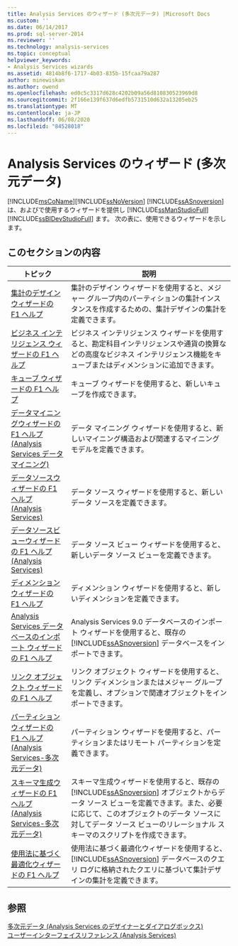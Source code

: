 ```yaml
---
title: Analysis Services のウィザード (多次元データ) |Microsoft Docs
ms.custom: ''
ms.date: 06/14/2017
ms.prod: sql-server-2014
ms.reviewer: ''
ms.technology: analysis-services
ms.topic: conceptual
helpviewer_keywords:
- Analysis Services wizards
ms.assetid: 4814b8f6-1717-4b03-835b-15fcaa79a287
author: minewiskan
ms.author: owend
ms.openlocfilehash: ed0c5c3317d628c4202b09a56d810830523969d8
ms.sourcegitcommit: 2f166e139f637d6edfb5731510d632a13205eb25
ms.translationtype: MT
ms.contentlocale: ja-JP
ms.lasthandoff: 06/08/2020
ms.locfileid: "84528018"
---
```

# <a name="analysis-services-wizards-multidimensional-data"></a>Analysis Services のウィザード (多次元データ)
  [!INCLUDE[msCoName](../includes/msconame-md.md)][!INCLUDE[ssNoVersion](../includes/ssnoversion-md.md)] [!INCLUDE[ssASnoversion](../includes/ssasnoversion-md.md)] は、およびで使用するウィザードを提供し [!INCLUDE[ssManStudioFull](../includes/ssmanstudiofull-md.md)] [!INCLUDE[ssBIDevStudioFull](../includes/ssbidevstudiofull-md.md)] ます。 次の表に、使用できるウィザードを示します。  
  
## <a name="in-this-section"></a>このセクションの内容  
  
|トピック|説明|  
|-----------|-----------------|  
|[集計のデザイン ウィザードの F1 ヘルプ](aggregation-design-wizard-f1-help.md)|集計のデザイン ウィザードを使用すると、メジャー グループ内のパーティションの集計インスタンスを作成するための、集計デザインの集計を定義できます。|  
|[ビジネス インテリジェンス ウィザードの F1 ヘルプ](business-intelligence-wizard-f1-help.md)|ビジネス インテリジェンス ウィザードを使用すると、勘定科目インテリジェンスや通貨の換算などの高度なビジネス インテリジェンス機能をキューブまたはディメンションに追加できます。|  
|[キューブ ウィザードの F1 ヘルプ](cube-wizard-f1-help.md)|キューブ ウィザードを使用すると、新しいキューブを作成できます。|  
|[データマイニングウィザードの F1 ヘルプ &#40;Analysis Services データマイニング&#41;](data-mining-wizard-f1-help-analysis-services-data-mining.md)|データ マイニング ウィザードを使用すると、新しいマイニング構造および関連するマイニング モデルを定義できます。|  
|[データソースウィザードの F1 ヘルプ &#40;Analysis Services&#41;](data-source-wizard-f1-help-analysis-services.md)|データ ソース ウィザードを使用すると、新しいデータ ソースを定義できます。|  
|[データソースビューウィザードの F1 ヘルプ &#40;Analysis Services&#41;](data-source-view-wizard-f1-help-analysis-services.md)|データ ソース ビュー ウィザードを使用すると、新しいデータ ソース ビューを定義できます。|  
|[ディメンション ウィザードの F1 ヘルプ](dimension-wizard-f1-help.md)|ディメンション ウィザードを使用すると、新しいディメンションを定義できます。|  
|[Analysis Services データベースのインポート ウィザードの F1 ヘルプ](import-analysis-services-database-wizard-f1-help.md)|Analysis Services 9.0 データベースのインポート ウィザードを使用すると、既存の [!INCLUDE[ssASnoversion](../includes/ssasnoversion-md.md)] データベースをインポートできます。|  
|[リンク オブジェクト ウィザードの F1 ヘルプ](linked-object-wizard-f1-help.md)|リンク オブジェクト ウィザードを使用すると、リンク ディメンションまたはメジャー グループを定義し、オプションで関連オブジェクトをインポートできます。|  
|[パーティションウィザードの F1 ヘルプ &#40;Analysis Services-多次元データ&#41;](partition-wizard-f1-help-analysis-services-multidimensional-data.md)|パーティション ウィザードを使用すると、パーティションまたはリモート パーティションを定義できます。|  
|[スキーマ生成ウィザードの F1 ヘルプ &#40;Analysis Services-多次元データ&#41;](schema-generation-wizard-f1-help-analysis-services-multidimensional-data.md)|スキーマ生成ウィザードを使用すると、既存の [!INCLUDE[ssASnoversion](../includes/ssasnoversion-md.md)] オブジェクトからデータ ソース ビューを定義できます。また、必要に応じて、このオブジェクトのデータ ソースに対してデータ ソース ビューのリレーショナル スキーマのスクリプトを作成できます。|  
|[使用法に基づく最適化ウィザードの F1 ヘルプ](usage-based-optimization-wizard-f1-help.md)|使用法に基づく最適化ウィザードを使用すると、 [!INCLUDE[ssASnoversion](../includes/ssasnoversion-md.md)] データベースのクエリ ログに格納されたクエリに基づいて集計デザインの集計を定義できます。|  
  
## <a name="see-also"></a>参照  
 [多次元データ &#40;Analysis Services のデザイナーとダイアログボックス&#41;](analysis-services-designers-and-dialog-boxes-multidimensional-data.md)   
 [ユーザーインターフェイスリファレンス &#40;Analysis Services&#41;](user-interface-reference-analysis-services.md)  
  
  
